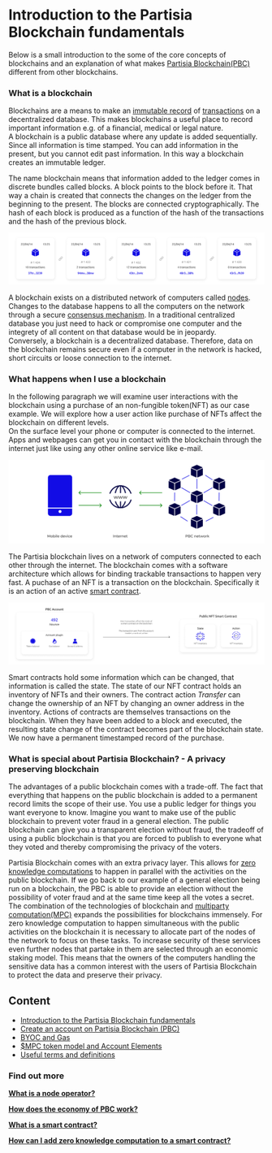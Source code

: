 # Introduction to the Partisia Blockchain fundamentals

Below is a small introduction to the some of the core concepts of blockchains and an explanation of what makes [Partisia Blockchain(PBC)](../pbc-fundamentals/dictionary.md#pbc) different from other blockchains.

### What is a blockchain

Blockchains are a means to make an [immutable record](/docs/pbc-fundamentals/dictionary.md#pbc-ledger) of [transactions](/docs/pbc-fundamentals/dictionary.md#transactions) on a decentralized database. This makes blockchains a useful place to record important information e.g. of a financial, medical or legal nature.  
A blockchain is a public database where any update is added sequentially. Since all information is time stamped. You can add information in the present, but you cannot edit past information. In this way a blockchain creates an immutable ledger.

The name blockchain means that information added to the ledger comes in discrete bundles called blocks. A block points to the block before it. That way a chain is created that connects the changes on the ledger from the beginning to the present.
The blocks are connected cryptographically. The hash of each block is produced as a function of the hash of the transactions and the hash of the previous block.

![Diagram0](/docs/pbc-fundamentals/blockchain.png)

A blockchain exists on a distributed network of computers called [nodes](/docs/node-operations/operator-0-introduction.md). Changes to the database happens to all the computers on the network through a secure [consensus mechanism](/docs/pbc-fundamentals/consensus.md). In a traditional centralized database you just need to hack or compromise one computer and the integrety of all content on that database would be in jeopardy.  
Conversely, a blockchain is a decentralized database. Therefore, data on the blockchain remains secure even if a computer in the network is hacked, short circuits or loose connection to the internet.

### What happens when I use a blockchain

In the following paragraph we will examine user interactions with the blockchain using a purchase of an non-fungible token(NFT) as our case example. We will explore how a user action like purchase of NFTs affect the blockchain on different levels.  
On the surface level your phone or computer is connected to the internet. Apps and webpages can get you in contact with the blockchain through the internet just like using any other online service like e-mail.

![Diagram1](/docs/pbc-fundamentals/surface.png)

The Partisia blockchain lives on a network of computers connected to each other through the internet. The blockchain comes with a software architecture which allows for binding trackable transactions to happen very fast.
A puchase of an NFT is a transaction on the blockchain. Specifically it is an action of an active [smart contract](/docs/smart-contracts/contract-development.md).

![Diagram2](/docs/pbc-fundamentals/Contract.png)

Smart contracts hold some information which can be changed, that information is called the state. The state of our NFT contract holds an inventory of NFTs and their owners. The contract action _Transfer_ can change the ownership of an NFT by changing an owner address in the inventory. Actions of contracts are themselves transactions on the blockchain. When they have been added to a block and executed, the resulting state change of the contract becomes part of the blockchain state. We now have a permanent timestamped record of the purchase.

### What is special about Partisia Blockchain? - A privacy preserving blockchain

The advantages of a public blockchain comes with a trade-off. The fact that everything that happens on the public blockchain is added to a permanent record limits the scope of their use. You use a public ledger for things you want everyone to know. Imagine you want to make use of the public blockchain to prevent voter fraud in a general election. The public blockchain can give you a transparent election without fraud, the tradeoff of using a public blockchain is that you are forced to publish to everyone what they voted and thereby compromising the privacy of the voters.

Partisia Blockchain comes with an extra privacy layer. This allows for [zero knowledge computations](https://medium.com/partisia-blockchain/mpc-techniques-series-part-8-zero-knowledge-proofs-what-are-they-and-what-are-they-good-for-2f39ed0eab39) to happen in parallel with the activities on the public blockchain. If we go back to our example of a general election being run on a blockchain, the PBC is able to provide an election without the possibility of voter fraud and at the same time keep all the votes a secret. The combination of the technologies of blockchain and [multiparty computation(MPC)](https://medium.com/partisia-blockchain/mpc-and-blockchain-a-match-made-in-heaven-df4291390b5b) expands the possibilities for blockchains immensely.
For zero knowledge computation to happen simultaneous with the public activities on the blockchain it is necessary to allocate part of the nodes of the network to focus on these tasks. To increase security of these services even further nodes that partake in them are selected through an economic staking model. This means that the owners of the computers handling the sensitive data has a common interest with the users of Partisia Blockchain to protect the data and preserve their privacy.

## Content

- [Introduction to the Partisia Blockchain fundamentals](/docs/pbc-fundamentals/introduction.md)
- [Create an account on Partisia Blockchain (PBC)](/docs/pbc-fundamentals/accounts.md)
- [BYOC and Gas ](/docs/pbc-fundamentals/byoc.md)
- [$MPC token model and Account Elements](/docs/pbc-fundamentals/mpc-tokens.md)
- [Useful terms and definitions](/docs/pbc-fundamentals/dictionary.md)

### Find out more

[**What is a node operator?**](/docs/node-operations/operator-0-introduction.md)

[**How does the economy of PBC work?**](/docs/pbc-fundamentals/byoc.md)

[**What is a smart contract?**](/docs/smart-contracts/contract-development.md)

[**How can I add zero knowledge computation to a smart contract?**](/docs/smart-contracts/ZKSC.md)

